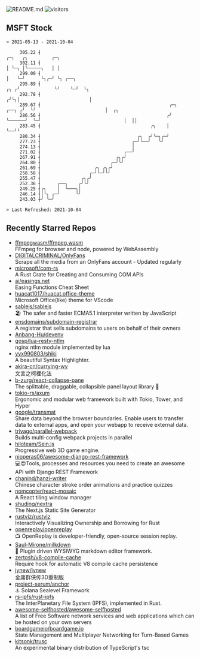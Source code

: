 ![README.md](https://github.com/Gerhut/Gerhut/workflows/README.md/badge.svg)
![visitors](https://visitors.vercel.app/Gerhut/Gerhut?token=8cf69d1f6813d272ef062726b6070c9be4ff72038cfe5a7ded7384a8da65d866)

## MSFT Stock

```
> 2021-05-13 - 2021-10-04

     305.22 ┤                                                                    ╭─╮   ╭╮         ╭─╮            
     302.11 ┤                                                                    │ ╰─╮ │╰─────╮   │ │            
     299.00 ┤                                                                    │   ╰─╯      ╰╮╭─╯ ╰╮ ╭──╮      
     295.89 ┤                                                                ╭╮ ╭╯             ╰╯    ╰─╯  ╰╮     
     292.78 ┤                                                               ╭╯╰╮│                          │     
     289.67 ┤                                                ╭─╮      ╭──╮ ╭╯  ╰╯                          │  ╭╮ 
     286.56 ┤                                               ╭╯ ╰──────╯  ╰─╯                               │  ││ 
     283.45 ┤                                         ╭╮    │                                              ╰──╯╰ 
     280.34 ┤                                    ╭╮  ╭╯╰─╮╭─╯                                                    
     277.23 ┤                                  ╭─╯╰──╯   ╰╯                                                      
     274.13 ┤                                  │                                                                 
     271.02 ┤                               ╭──╯                                                                 
     267.91 ┤                            ╭╮╭╯                                                                    
     264.80 ┤                          ╭─╯╰╯                                                                     
     261.69 ┤                    ╭╮ ╭╮╭╯                                                                         
     258.58 ┤                  ╭─╯╰─╯╰╯                                                                          
     255.47 ┤               ╭╮╭╯                                                                                 
     252.36 ┤      ╭──╮    ╭╯╰╯                                                                                  
     249.25 ┤╭╮    │  ╰───╮│                                                                                     
     246.14 ┤│╰╮ ╭─╯      ╰╯                                                                                     
     243.03 ┼╯ ╰─╯                                                                                               

> Last Refreshed: 2021-10-04
```

## Recently Starred Repos

- [ffmpegwasm/ffmpeg.wasm](https://github.com/ffmpegwasm/ffmpeg.wasm)  
  FFmpeg for browser and node, powered by WebAssembly
- [DIGITALCRIMINAL/OnlyFans](https://github.com/DIGITALCRIMINAL/OnlyFans)  
  Scrape all the media from an OnlyFans account - Updated regularly
- [microsoft/com-rs](https://github.com/microsoft/com-rs)  
  A Rust Crate for Creating and Consuming COM APIs
- [ai/easings.net](https://github.com/ai/easings.net)  
  Easing Functions Cheat Sheet
- [huacat1017/huacat.office-theme](https://github.com/huacat1017/huacat.office-theme)  
  Microsoft Office(like) theme for VScode
- [sablejs/sablejs](https://github.com/sablejs/sablejs)  
  🏖️ The safer and faster ECMA5.1 interpreter written by JavaScript
- [ensdomains/subdomain-registrar](https://github.com/ensdomains/subdomain-registrar)  
  A registrar that sells subdomains to users on behalf of their owners
- [Anbang-Hu/devenv](https://github.com/Anbang-Hu/devenv)  
- [gosp/lua-resty-ntlm](https://github.com/gosp/lua-resty-ntlm)  
  nginx ntlm module implemented by lua
- [yyx990803/shiki](https://github.com/yyx990803/shiki)  
  A beautiful Syntax Highlighter.
- [akira-cn/currying-wy](https://github.com/akira-cn/currying-wy)  
  文言之柯裡化法
- [b-zurg/react-collapse-pane](https://github.com/b-zurg/react-collapse-pane)  
  The splittable, draggable, collapsible panel layout library 🎉
- [tokio-rs/axum](https://github.com/tokio-rs/axum)  
  Ergonomic and modular web framework built with Tokio, Tower, and Hyper
- [google/transmat](https://github.com/google/transmat)  
  Share data beyond the browser boundaries. Enable users to transfer data to external apps, and open your webapp to receive external data.
- [trivago/parallel-webpack](https://github.com/trivago/parallel-webpack)  
  Builds multi-config webpack projects in parallel
- [hiloteam/Sein.js](https://github.com/hiloteam/Sein.js)  
  Progressive web 3D game engine.
- [nioperas06/awesome-django-rest-framework](https://github.com/nioperas06/awesome-django-rest-framework)  
   💻😍Tools, processes and resources you need to create an awesome API with Django REST Framework
- [chanind/hanzi-writer](https://github.com/chanind/hanzi-writer)  
  Chinese character stroke order animations and practice quizzes
- [nomcopter/react-mosaic](https://github.com/nomcopter/react-mosaic)  
  A React tiling window manager
- [shuding/nextra](https://github.com/shuding/nextra)  
  The Next.js Static Site Generator
- [rustviz/rustviz](https://github.com/rustviz/rustviz)  
  Interactively Visualizing Ownership and Borrowing for Rust
- [openreplay/openreplay](https://github.com/openreplay/openreplay)  
  :tv: OpenReplay is developer-friendly, open-source session replay.
- [Saul-Mirone/milkdown](https://github.com/Saul-Mirone/milkdown)  
  🍼 Plugin driven WYSIWYG  markdown editor framework.
- [zertosh/v8-compile-cache](https://github.com/zertosh/v8-compile-cache)  
  Require hook for automatic V8 compile cache persistence
- [jynew/jynew](https://github.com/jynew/jynew)  
  金庸群侠传3D重制版
- [project-serum/anchor](https://github.com/project-serum/anchor)  
  ⚓ Solana Sealevel Framework
- [rs-ipfs/rust-ipfs](https://github.com/rs-ipfs/rust-ipfs)  
  The InterPlanetary File System (IPFS), implemented in Rust.
- [awesome-selfhosted/awesome-selfhosted](https://github.com/awesome-selfhosted/awesome-selfhosted)  
  A list of Free Software network services and web applications which can be hosted on your own servers
- [boardgameio/boardgame.io](https://github.com/boardgameio/boardgame.io)  
  State Management and Multiplayer Networking for Turn-Based Games
- [kitsonk/trusc](https://github.com/kitsonk/trusc)  
  An experimental binary distribution of TypeScript's tsc
